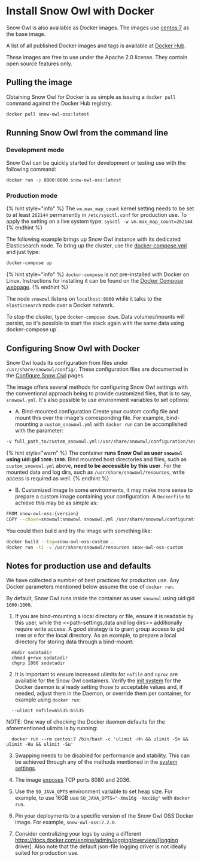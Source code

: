 # Install Snow Owl with Docker

Snow Owl is also available as Docker images. The images use [centos:7](https://hub.docker.com/_/centos/) as the base image.

A list of all published Docker images and tags is available at [Docker Hub](https://hub.docker.com/r/b2ihealthcare/snow-owl-oss/).

These images are free to use under the Apache 2.0 license. They contain open source features only.

## Pulling the image

Obtaining Snow Owl for Docker is as simple as issuing a `docker pull` command against the Docker Hub registry.

```bash
docker pull snow-owl-oss:latest
```

## Running Snow Owl from the command line

### Development mode

Snow Owl can be quickly started for development or testing use with the following command:

```bash
docker run -p 8080:8080 snow-owl-oss:latest
```

### Production mode

{% hint style="info" %}
The `vm.max_map_count` kernel setting needs to be set to at least `262144` permanently in `/etc/sysctl.conf` for production use.
To apply the setting on a live system type: `sysctl -w vm.max_map_count=262144`
{% endhint %}

The following example brings up Snow Owl instance with its dedicated Elasticsearch node. 
To bring up the cluster, use the [docker-compose.yml](https://github.com/b2ihealthcare/snow-owl/blob/7.x/docker/docker-compose.yml) and just type:

```bash
docker-compose up
```

{% hint style="info" %}
`docker-compose` is not pre-installed with Docker on Linux. Instructions for installing it can be found on the [Docker Compose webpage](https://docs.docker.com/compose/install/#install-using-pip).
{% endhint %}

The node `snowowl` listens on `localhost:8080` while it talks to the `elasticsearch` node over a Docker network.

To stop the cluster, type `docker-compose down`. Data volumes/mounts will persist, so it's possible to start the stack again with the same data using
docker-compose up`.

## Configuring Snow Owl with Docker

Snow Owl loads its configuration from files under `/usr/share/snowowl/config/`.
These configuration files are documented in the [Configure Snow Owl](../configure/index.md) pages.

The image offers several methods for configuring Snow Owl settings with the
conventional approach being to provide customized files, that is to say,
`snowowl.yml`. It's also possible to use environment variables to set
options:

* A. Bind-mounted configuration
Create your custom config file and mount this over the image's corresponding file.
For example, bind-mounting a `custom_snowowl.yml` with `docker run` can be
accomplished with the parameter:

```bash
-v full_path_to/custom_snowowl.yml:/usr/share/snowowl/configuration/snowowl.yml
```

{% hint style="warn" %}
The container **runs Snow Owl as user `snowowl` using uid:gid `1000:1000`**.
Bind mounted host directories and files, such as `custom_snowowl.yml` above,
**need to be accessible by this user**. For the mounted data and log dirs,
such as `/usr/share/snowowl/resources`, write access is required as well.
{% endhint %}

* B. Customized image
In some environments, it may make more sense to prepare a custom image containing
your configuration. A `Dockerfile` to achieve this may be as simple as:

```bash
FROM snow-owl-oss:{version}
COPY --chown=snowowl:snowowl snowowl.yml /usr/share/snowowl/configuration/
```

You could then build and try the image with something like:

```bash
docker build --tag=snow-owl-oss-custom .
docker run -ti -v /usr/share/snowowl/resources snow-owl-oss-custom
```

## Notes for production use and defaults

We have collected a number of best practices for production use.
Any Docker parameters mentioned below assume the use of `docker run`.

By default, Snow Owl runs inside the container as user `snowowl` using uid:gid `1000:1000`.

1. If you are bind-mounting a local directory or file, ensure it is readable by
this user, while the <<path-settings,data and log dirs>> additionally require
write access. A good strategy is to grant group access to gid `1000` or `0` for
the local directory. As an example, to prepare a local directory for storing
data through a bind-mount:

```
  mkdir sodatadir
  chmod g+rwx sodatadir
  chgrp 1000 sodatadir
```

2. It is important to ensure increased ulimits for `nofile`
and `nproc` are available for the Snow Owl containers.
Verify the [init system](https://github.com/moby/moby/tree/ea4d1243953e6b652082305a9c3cda8656edab26/contrib/init)
for the Docker daemon is already setting those to acceptable values and, if
needed, adjust them in the Daemon, or override them per container, for example
using `docker run`:

```
  --ulimit nofile=65535:65535
```

NOTE: One way of checking the Docker daemon defaults for the aforementioned
ulimits is by running:

```
  docker run --rm centos:7 /bin/bash -c 'ulimit -Hn && ulimit -Sn && ulimit -Hu && ulimit -Su'
```

3. Swapping needs to be disabled for performance and stability. This can be
achieved through any of the methods mentioned in the [system settings](../configure/system-settings.md). 

4. The image [exposes](https://docs.docker.com/engine/reference/builder/#/expose)
TCP ports 8080 and 2036.

5. Use the `SO_JAVA_OPTS` environment variable to set heap size. For example, to
use 16GB use `SO_JAVA_OPTS="-Xms16g -Xmx16g"` with `docker run`.

6. Pin your deployments to a specific version of the Snow Owl OSS Docker image. For
example, `snow-owl-oss:7.2.0`.

7. Consider centralizing your logs by using a different https://docs.docker.com/engine/admin/logging/overview/[logging driver]. Also note
that the default json-file logging driver is not ideally suited for production use.